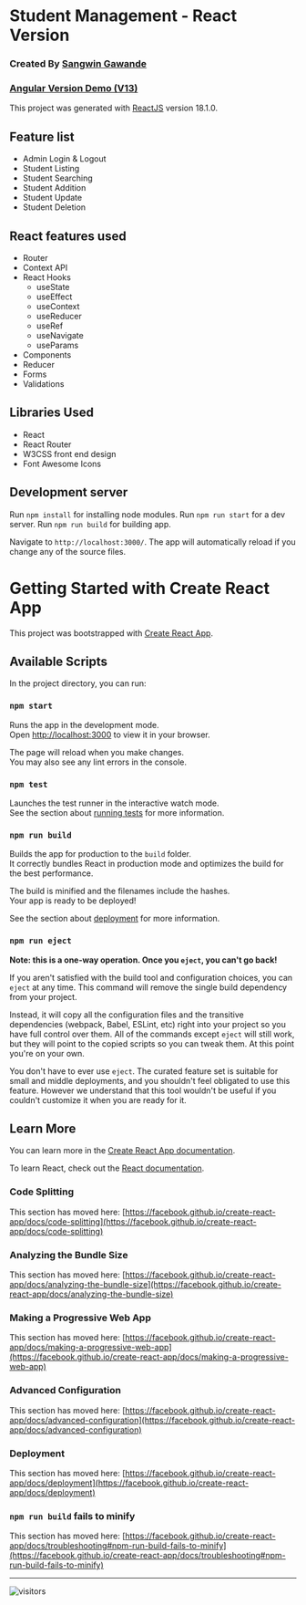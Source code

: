 # Student Management - React Version

<!-- ## [Click here for the demo](https://blog.sangw.in/react-student-management/) -->

### Created By [Sangwin Gawande](https://sangw.in)

### [Angular Version Demo (V13)](https://github.com/sangwin/Student-Management-Angular-13-CRUD)
This project was generated with [ReactJS](https://reactjs.org) version 18.1.0.


## Feature list

 * Admin Login & Logout
 * Student Listing
 * Student Searching
 * Student Addition
 * Student Update
 * Student Deletion


## React features used

 * Router
 * Context API
 * React Hooks
    * useState
    * useEffect
    * useContext
    * useReducer
    * useRef
    * useNavigate
    * useParams
 * Components
 * Reducer
 * Forms
 * Validations

 

## Libraries Used

 * React
 * React Router
 * W3CSS front end design
 * Font Awesome Icons

## Development server

Run `npm install` for installing node modules. 
Run `npm run start` for a dev server. 
Run `npm run build` for building app.

Navigate to `http://localhost:3000/`. 
The app will automatically reload if you change any of the source files.

# Getting Started with Create React App

This project was bootstrapped with [Create React App](https://github.com/facebook/create-react-app).

## Available Scripts

In the project directory, you can run:

### `npm start`

Runs the app in the development mode.\
Open [http://localhost:3000](http://localhost:3000) to view it in your browser.

The page will reload when you make changes.\
You may also see any lint errors in the console.

### `npm test`

Launches the test runner in the interactive watch mode.\
See the section about [running tests](https://facebook.github.io/create-react-app/docs/running-tests) for more information.

### `npm run build`

Builds the app for production to the `build` folder.\
It correctly bundles React in production mode and optimizes the build for the best performance.

The build is minified and the filenames include the hashes.\
Your app is ready to be deployed!

See the section about [deployment](https://facebook.github.io/create-react-app/docs/deployment) for more information.

### `npm run eject`

**Note: this is a one-way operation. Once you `eject`, you can't go back!**

If you aren't satisfied with the build tool and configuration choices, you can `eject` at any time. This command will remove the single build dependency from your project.

Instead, it will copy all the configuration files and the transitive dependencies (webpack, Babel, ESLint, etc) right into your project so you have full control over them. All of the commands except `eject` will still work, but they will point to the copied scripts so you can tweak them. At this point you're on your own.

You don't have to ever use `eject`. The curated feature set is suitable for small and middle deployments, and you shouldn't feel obligated to use this feature. However we understand that this tool wouldn't be useful if you couldn't customize it when you are ready for it.

## Learn More

You can learn more in the [Create React App documentation](https://facebook.github.io/create-react-app/docs/getting-started).

To learn React, check out the [React documentation](https://reactjs.org/).

### Code Splitting

This section has moved here: [https://facebook.github.io/create-react-app/docs/code-splitting](https://facebook.github.io/create-react-app/docs/code-splitting)

### Analyzing the Bundle Size

This section has moved here: [https://facebook.github.io/create-react-app/docs/analyzing-the-bundle-size](https://facebook.github.io/create-react-app/docs/analyzing-the-bundle-size)

### Making a Progressive Web App

This section has moved here: [https://facebook.github.io/create-react-app/docs/making-a-progressive-web-app](https://facebook.github.io/create-react-app/docs/making-a-progressive-web-app)

### Advanced Configuration

This section has moved here: [https://facebook.github.io/create-react-app/docs/advanced-configuration](https://facebook.github.io/create-react-app/docs/advanced-configuration)

### Deployment

This section has moved here: [https://facebook.github.io/create-react-app/docs/deployment](https://facebook.github.io/create-react-app/docs/deployment)

### `npm run build` fails to minify

This section has moved here: [https://facebook.github.io/create-react-app/docs/troubleshooting#npm-run-build-fails-to-minify](https://facebook.github.io/create-react-app/docs/troubleshooting#npm-run-build-fails-to-minify)


------------



![visitors](https://img.shields.io/badge/dynamic/json?color=badge&label=Thank%20you%20for%20visiting%20%28Since%20June%202022%29&query=value&url=https://api.countapi.xyz/hit/sangwin.react-student-management-demo/readme)
